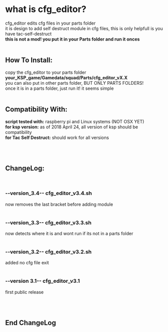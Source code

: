 # what is cfg_editor?
cfg_editor edits cfg files in your parts folder <br>
it is design to add self destruct module in cfg files, this is only helpfull is you have tac-self-destruct <br>
**this is not a mod! you put it in your Parts folder and run it onces** <br>
<br>

## How To Install:
copy the cfg_editor to your parts folder **your_KSP_game/Gamedata/squad/Parts/cfg_editor_vX.X** <br>
you can also put in other parts folder, BUT ONLY PARTS FOLDERS! <br>
once it is in a parts folder, just run it! it seems simple <br>
<br>


## Compatibility With: 
**script tested with:** raspberry pi and Linux systems (NOT OSX YET) <br>
**for ksp version:** as of 2018 April 24, all version of ksp should be compatibility <br>
**for Tac Self Destruct:** should work for all versions <br>
<br>



<br>

## ChangeLog:
<br>

### --version_3.4-- cfg_editor_v3.4.sh
 now removes the last bracket before adding module
<br>
<br>

### --version_3.3-- cfg_editor_v3.3.sh
  now detects where it is and wont run if its not in a parts folder
<br>
<br>

### --version_3.2-- cfg_editor_v3.2.sh
  added no cfg file exit
<br>
<br>
 
### --version 3.1-- cfg_editor_v3.1
  first public release
<br>
<br>


<br>

## End ChangeLog

<br>

